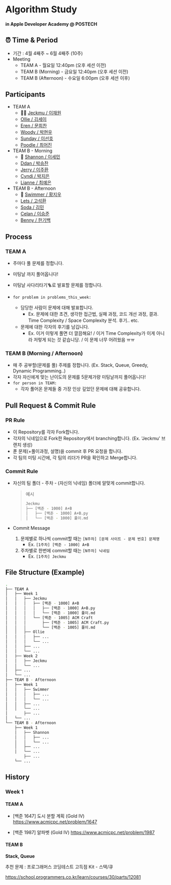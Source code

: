 # Algorithm Study 

#### in Apple Developer Academy @ POSTECH





## ⏰ Time & Period

- 기간 : 4월 4째주 ~ 6월 4째주 (10주)
- Meeting
  - TEAM A - 월요일 12:40pm (오후 세션 이전)
  - TEAM B (Morning) - 금요일 12:40pm (오후 세션 이전)
  - TEAM B (Afternoon) - 수요일 6:00pm (오후 세션 이후)





## Participants

- TEAM A
  - 🚩🚩 [Jeckmu / 이재원](https://github.com/220v-K)
  - [Ollie / 김세이]()
  - [Eren / 문희찬]()
  - [Woody / 박현우]()
  - [Sunday / 이선호]()
  - [Poodle / 최어진]()
- TEAM B - Morning
  - 🚩 [Shannon / 이세민]()
  - [Ddan / 박승찬](https://github.com/eemdeeks)
  - [Jerry / 이주환]()
  - [Cyndi / 박지은]()
  - [Lianne / 최예은]()
- TEAM B - Afternoon
  - 🚩 [Swimmer / 황지우]()
  - [Lets / 고석환]()
  - [Soda / 김민]()
  - [Celan / 이승준]()
  - [Benny / 한기백]()





## Process

### TEAM A

- 주마다 풀 문제를 정합니다.

- 미팅날 까지 풀어옵니다!
- 미팅날 사다리타기🪜로 발표할 문제를 정합니다.

- `for problem in problems_this_week:`
  - 담당한 사람이 문제에 대해 발표합니다. 
    - Ex. 문제에 대한 초견, 생각한 접근법, 실패 과정, 코드 개선 과정, 결과. Time Complexity / Space Complexity 분석. 후기.. etc.
  - 문제에 대한 각자의 후기를 남깁니다.
    - Ex. 이거 이렇게 풀면 더 깔끔해요! / 이거 Time Complexity가 이게 아니라 저렇게 되는 것 같습니당. / 이 문제 너무 어려웠음 ㅠㅠ



### TEAM B (Morning / Afternoon)

- 매 주 공부할(문제를 풀) 주제를 정합니다. (Ex. Stack, Queue, Greedy, Dynamic Programming..)
- 각자 자신에게 맞는 난이도의 문제를 5문제가량 미팅날까지 풀어옵니다!
- `for person in TEAM:`
  - 각자 풀어온 문제들 중 가장 인상 깊었던 문제에 대해 공유합니다.





## Pull Request & Commit Rule

### PR Rule

- 이 Repository를 각자 Fork합니다.
- 각자의 닉네임으로 Fork한 Repository에서 branching합니다. (Ex. 'Jeckmu' 브랜치 생성)
- 푼 문제(+풀이과정, 설명)을 commit 후 PR 요청을 합니다.
- 각 팀의 미팅 시간에, 각 팀의 리더가 PR을 확인하고 Merge합니다.



### Commit Rule

- 자신의 팀 폴더 - 주차 - (자신의 닉네임) 폴더에 알맞게 commit합니다.

  > 예시
  >
  > ```bash
  > Jeckmu
  > ├── [백준 - 1000] A+B
  > │   ├── [백준 - 1000] A+B.py
  > │   └── [백준 - 1000] 풀이.md
  > ```

- Commit Message
  1. 문제별로 하나씩 commit할 때는 `[N주차] [문제 사이트 - 문제 번호] 문제명`
     - Ex. `[1주차] [백준 - 1000] A+B`
  2. 주차별로 한번에 commit할 때는 `[N주차] 닉네임`
     - Ex. `[1주차] Jeckmu`





## File Structure (Example)

```bash
.
├── TEAM A
│   ├── Week 1
│   │   ├── Jeckmu
│   │   │   ├── [백준 - 1000] A+B
│   │   │   │   ├── [백준 - 1000] A+B.py
│   │   │   │   └── [백준 - 1000] 풀이.md
│   │   │   └── [백준 - 1005] ACM Craft
│   │   │       ├── [백준 - 1005] ACM Craft.py
│   │   │       └── [백준 - 1005] 풀이.md
│   │   ├── Ollie
│   │   │   ├── ...
│   │   │   └── ...
│   │   ├── ...
│   │   └── ...
│   ├── Week 2
│   │   ├── Jeckmu
│   │   └── ...
│   ├── ...
│   └── ...
├── TEAM B - Afternoon
│   ├── Week 1
│   │   ├── Swimmer
│   │   │   ├── ...
│   │   │   └── ...
│   │   ├── ...
│   │   └── ...
│		├── ...
│   └── ...
└── TEAM B - Afternoon
    ├── Week 1
    │   ├── Shannon
    │   │   ├── ...
    │   │   └── ...
    │   ├── ...
    │   └── ...
 		├── ...
    └── ...
```




## History

### Week 1

#### TEAM A

- [백준 1647] 도시 분할 계획 (Gold IV)
  https://www.acmicpc.net/problem/1647

- [백준 1987] 알파벳 (Gold IV)
  https://www.acmicpc.net/problem/1987

#### TEAM B

**Stack, Queue**

추천 문제 : 프로그래머스 코딩테스트 고득점 Kit - 스택/큐

https://school.programmers.co.kr/learn/courses/30/parts/12081
